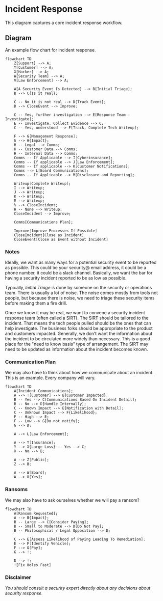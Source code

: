 # Incident Response

This diagram captures a core incident response workflow.

## Diagram

An example flow chart for incident response.

```mermaid
flowchart TD
    Z[Support] --> A;
    Y[Customer] --> A;
    X[Hacker] --> A;
    W[Security Team] --> A;
    V[Law Enforcement] --> A;

    A[A Security Event Is Detected] --> B[Initial Triage];
    B --> C{Is it real};

    C -- No it is not real --> D[Track Event];
    D --> CloseEvent --> Improve;
    
    C -- Yes, further investigation --> E[Response Team - Investigate];
    E -- Investigate, Collect Evidence --> C;
    C -- Yes, understood --> F[Track, Complete Tech Writeup];
    
    F --> G[Management Response];
    G --> H{Impact};
    H -- Legal --> Comms;
    H -- Customer Data --> Comms;
    H -- Internal Data --> Comms;
    Comms -- If Applicable --> I[Cyberinsurance];
    Comms -- If applicable --> J[Law Enforcement];
    Comms -- If applicable --> K[Customer Notifications];
    Comms --> L[Board Communications];
    Comms -- If Applicable --> M[Disclosure and Reporting];

    Writeup[Complete Writeup];
    I --> Writeup;
    J --> Writeup;
    K --> Writeup;
    M --> Writeup;
    % --> CloseIncident;
    H -- None --> Writeup;
    CloseIncident --> Improve;

    Comms[Communications Plan];

    Improve[Improve Processes If Possible]
    CloseIncident[Close as Incident]
    CloseEvent[Close as Event without Incident]
```

### Notes

Ideally, we want as many ways for a potential security event to be reported
as possible.  This could be your security@ email address, it could be a
phone number, it could be a slack channel.  Basically, we want the bar for
having a security incident reported to be as low as possible.

Typically, _Initial Triage_ is done by someone on the security or
operations team.  There is usually a lot of noise.  The noise comes mostly
from tools not people, but because there is noise, we need to triage these
security items before making them a fire drill.

Once we know it may be real, we want to convene a security incident response
team (often called a SIRT).  The SIRT should be tailored to the incident.
That means the tech people pulled should be the ones that can help
investigate.  The business folks should be appropriate to the product and
customers impacted.  Generally, we don't want the information about the
incident to be circulated more widely than necessary.  This is a good place
for the "need to know basis" type of arrangement.  The SIRT may need to be
updated as information about the incident becomes known.

### Communication Plan

We may also have to think about how we communicate
about an incident.  This is an example.  Every company will vary.

```mermaid
flowchart TD
    A[Incident Communications];
    A --> ![Customer] --> B{Customer Impacted};
    B -- Yes --> C[Communications Based On Incident Detail];
    B -- No --> D[Handle Internally];
    C -- Known Impact --> E[Notification with Detail];
    C -- Unknown Impact --> F{Likelihood};
    F -- High --> E;
    F -- Low --> G[Do not notify];
    G --> D;

    A --> L[Law Enforcement];

    A --> Y[Insurance];
    Y --> X{Large Loss} -- Yes --> C;
    X -- No --> B;

    A --> Z[Public];
    Z --> B;

    A --> W[Board];
    W --> U[Yes];
```

### Ransoms

We may also have to ask ourselves whether we will pay a ransom?

```mermaid
flowchart TD
    A[Ransom Requested];
    A --> B{Impact};
    B -- Large --> C[Consider Paying];
    B -- Small to Moderate --> D[Do Not Pay];
    B -- Philosophical / Legal Opposition --> D;
    
    C --> E[Assess Likelihood of Paying Leading To Remediation];
    E --> F[Identify Vehicle];
    F --> G[Pay];
    G --> !;

    D --> !;
    ![Fix Holes Fast]
```

### Disclaimer

*You should consult a security expert directly about any decisions about security response.*
